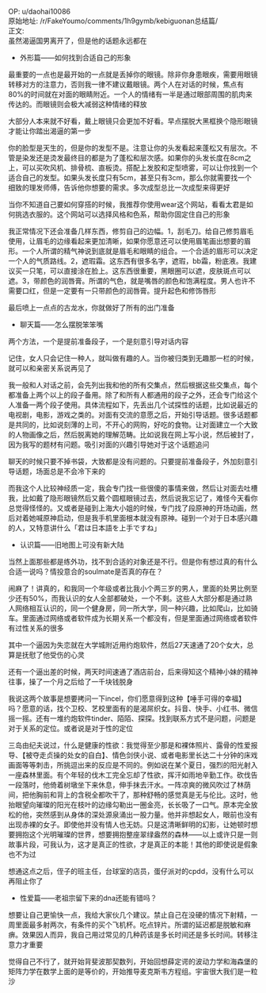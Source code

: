 
OP: u/daohai10086  
原始地址: /r/FakeYoumo/comments/1h9gymb/kebiguonan总结篇/  
正文:  
虽然渴逼国男离开了，但是他的话题永远都在

* 外形篇——如何找到合适自己的形象

最重要的一点也是最开始的一点就是丢掉你的眼镜。除非你身患眼疾，需要用眼镜转移对方的注意力，否则我一律不建议戴眼镜。两个人在对话的时候，焦点有80%的时间就在对面的眼睛附近。一个人的情绪有一半是通过眼部周围的肌肉来传达的。而眼镜则会极大减弱这种情绪的释放

大部分人本来就不好看，戴上眼镜只会更加不好看。早点摆脱大黑框换个隐形眼镜才能让你踏出渴逼的第一步

你的脸型是天生的，但是你的发型不是。注意让你的头发看起来蓬松又有层次。不管是染发还是烫发最终目的都是为了蓬松和层次感。如果你的头发长度在8cm之上，可以买吹风机、排骨梳、直板烫。搭配上发胶和定型喷雾，可以让你找到一个适合自己的发型。如果头发长度只有5cm，甚至只有3cm，那么你就需要找一个细致的理发师傅，告诉他你想要的需求。多次成型总比一次成型来得更好

当你不知道自己要如何穿搭的时候，我推荐你使用wear这个网站，看看太君是如何挑选衣服的。这个网站可以选择风格和色系，帮助你固定住自己的形象

我正常情况下还会准备几样东西，修剪自己的边幅。1，刮毛刀。给自己修剪眉毛使用，让眉毛的边缘看起来更加清晰，如果你愿意还可以使用眉笔画出想要的眉形。一个人所谓的精气神说到底就是眉毛和眼睛的组合。一个合适的眉形可以决定一个人的气质路线。2，遮瑕霜。这东西有很多名字，遮瑕，bb霜，粉底液。我建议买一只笔，可以直接涂在脸上。这东西很重要，黑眼圈可以遮，皮肤斑点可以遮。3，带颜色的润唇膏。所谓的气色，就是嘴唇的颜色和饱满程度。男人也许不需要口红，但是一定要有一只带颜色的润唇膏。提升起色和修饰唇形

最后喷上一点点的古龙水，你就做好了所有的出门准备

* 聊天篇——怎么摆脱笨笨嘴

两个方法，一个是提前准备段子，一个是刻意引导对话内容

记住，女人只会记住一种人，就叫做有趣的人。当你被归类到无趣那一栏的时候，就可以和亲密关系说再见了

我一般和人对话之前，会先列出我和他的所有交集点，然后根据这些交集点，每个都准备上两个以上的段子备用。除了和所有人都通用的段子之外，还会专门给这个人准备一两个段子使用。具体流程如下，先丢出几个试探性的话题，比如说最近的电视剧，电影，游戏之类的。对面有交流的意愿之后，开始引导话题。很多话题都是共同的，比如说刻薄的上司，不开心的网购，好吃的食物。让对面建立一个大致的人物画像之后，然后脱离她的理解范畴。比如说我在网上写小说，然后被封了，因为我写的题材有问题。吸引对面的兴趣引导她对于这个话题追问

聊天的时候只要不掉书袋，大致都是没有问题的。只要提前准备段子，外加刻意引导话题，场面总是不会冷下来的

而我这个人比较神经质一定，我会专门找一些很傻的事情来做，然后让对面去吐槽我，比如戴了隐形眼镜然后又戴个圆框眼镜过去，然后说我忘记了，难怪今天看你总觉得怪怪的。又或者是碰到上海大小姐的时候，专门找了段原神的开场动画，然后对着她喊原神启动，但是我手机里面根本就没有原神。碰到一个对于日本感兴趣的人，又特意讲什么「君は日本語を上手ですね」

* 认识篇——旧地图上可没有新大陆

当然上面那些都是练外功，找不到合适的对象还是不行。但是你有想过真的有什么合适一说吗？情投意合的soulmate是否真的存在？

闹麻了！讲真的，和我同一个年级或者比我小个两三岁的男人，里面的处男比例至少还有50%，而我认识的女人全部都破处，一个不剩。这些人大部分都是通过熟人网络相互认识的，同一个健身房，同一所大学，同一种兴趣，比如爬山，比如骑车。里面通过网络或者软件成为长期关系一个都没有，但是里面通过网络或者软件有过性关系的很多

其中一个逼因为失恋就在大学城附近用约炮软件，然后27天速通了20个女大，总算是抚慰了他受伤的心灵

还有一个逼出差的时候，两天时间速通了酒店前台，后来得知这个精神小妹的精神往事，操了一个月之后给了一千块钱脱身

我说这两个故事是想要拷问一下incel，你们愿意得到这种【唾手可得的幸福】吗？愿意的话，找个卫校、艺校里面有的是渴屌织女。抖音、快手、小红书、微信摇一摇。还有一堆约炮软件tinder、陌陌、探探。找到联系方式不是问题，问题是对于关系的定位。或者说是对于性的定位

三岛由纪夫说过，什么是健康的性欲：我觉得至少那是和裸体照片、露骨的性爱报导、【被夺走贞操的处女的自白】、情色剑侠小说、或者电影里长达二十分钟的床戏画面等等刺击，所挑逗出来的反应是不同的。例如说在某个夏日，强烈的阳光射入一座森林里面。有个年轻的伐木工完全忘却了性欲，挥汗如雨地辛勤工作。砍伐告一段落时，他倚着树墩坐下来休息，伸手抹去汗水。一阵凉爽的微风吹过了林荫间，把他胸前和背上的含税全都吹干了，那种舒畅的感觉真是无与伦比。这时，他抬眼望向璀璨的阳光在枝叶的边缘勾勒出一圈金亮，长长吸了一口气。原本完全放松的他，突然感到从身体的深处源泉涌出一股力量。他并非想起女人，眼前也没有出现赤裸的女子。即使他并没有情人也无妨。只是这清晰鲜明的幻影，让她顿时想要拥抱这个光明璀璨的世界，想要拥抱整座翠绿盎然的森林——以上或许只是一则故事片段，可我认为，这才是真正的性欲，才是真正的本能！其他的即使说是假象也不为过

想通这点之后，侄子的班主任，台球室的店员，蛋仔派对的cpdd，没有什么可以再阻止你了

* 性爱篇——老祖宗留下来的dna还能有错吗？

想要让自己更愉快一点，我给大家伙几个建议。禁止自己在没硬的情况下射精，一周里面最多射两次，有条件的买个飞机杯。吃点锌片。所谓的延迟都是脱敏和麻痹。效果因人而异，我自己用过常见的几种药该是多长时间还是多长时间。转移注意力才重要

觉得自己不行了，就开始背斐波那契数列，开始回想薛定谔的波动力学和海森堡的矩阵力学在数学上面的是等价的，开始推导麦克斯韦方程组。宇宙很大我们是一粒沙


